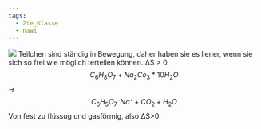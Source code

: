 ```yaml
---
tags:
  - 2te_Klasse
  - nawi
---
```

![](DR11-04-2024-53.excalidraw.svg)
Teilchen sind ständig in Bewegung, daher haben sie es liener, wenn sie sich so frei wie möglich terteilen können. 
ΔS > 0
$$C_{6}H_{8}O_{7}+Na_{2}Co_{3}*10H_{2}O$$
→ $$C_{6}H_{5}O_{7}⁻Na⁺+CO_{2}+H_{2}O$$
Von fest zu flüssug und gasförmig, also ΔS>0
